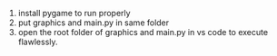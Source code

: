 1) install pygame to run properly
2) put graphics and main.py in same folder
3) open the root folder of graphics and main.py in vs code to execute flawlessly.
